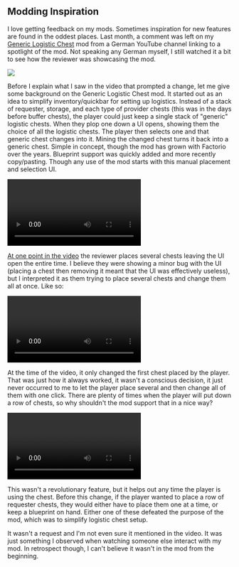 ## Modding Inspiration

I love getting feedback on my mods. Sometimes inspiration for new features are found in the oddest places. Last month, a comment was left on my [Generic Logistic Chest](https://mods.factorio.com/mod/Generic_Logistic_Chest) mod from a German YouTube channel linking to a spotlight of the mod. Not speaking any German myself, I still watched it a bit to see how the reviewer was showcasing the mod.

![](https://youtu.be/cZf56r62WE8)

Before I explain what I saw in the video that prompted a change, let me give some background on the Generic Logistic Chest mod. It started out as an idea to simplify inventory/quickbar for setting up logistics. Instead of a stack of requester, storage, and each type of provider chests (this was in the days before buffer chests), the player could just keep a single stack of "generic" logistic chests. When they plop one down a UI opens, showing them the choice of all the logistic chests. The player then selects one and that generic chest changes into it. Mining the changed chest turns it back into a generic chest. Simple in concept, though the mod has grown with Factorio over the years. Blueprint support was quickly added and more recently copy/pasting. Though any use of the mod starts with this manual placement and selection UI.

![Main selection UI for Generic Logistic Chest](media/basic_selection.webm)

[At one point in the video](https://youtu.be/cZf56r62WE8?t=575) the reviewer places several chests leaving the UI open the entire time. I believe they were showing a minor bug with the UI (placing a chest then removing it meant that the UI was effectively useless), but I interpreted it as them trying to place several chests and change them all at once. Like so:

![Placing multiple chests, unable to change them all at once](media/old_multi_selection.webm)

At the time of the video, it only changed the first chest placed by the player. That was just how it always worked, it wasn't a conscious decision, it just never occurred to me to let the player place several and then change all of them with one click. There are plenty of times when the player will put down a row of chests, so why shouldn't the mod support that in a nice way?

![Placing multiple chests, now changing them all at once](media/new_multi_selection.webm)

This wasn't a revolutionary feature, but it helps out any time the player is using the chest. Before this change, if the player wanted to place a row of requester chests, they would either have to place them one at a time, or keep a blueprint on hand. Either one of these defeated the purpose of the mod, which was to simplify logistic chest setup.

It wasn't a request and I'm not even sure it mentioned in the video. It was just something I observed when watching someone else interact with my mod. In retrospect though, I can't believe it wasn't in the mod from the beginning.
